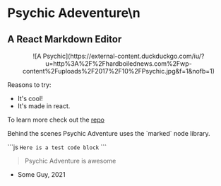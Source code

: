 # Psychic Adeventure\n

## A React Markdown Editor

<div align="center">
    ![A Psychic](https://external-content.duckduckgo.com/iu/?u=http%3A%2F%2Fhardboilednews.com%2Fwp-content%2Fuploads%2F2017%2F10%2FPsychic.jpg&f=1&nofb=1)
</div>

Reasons to try:

- It's cool!
- It's made in react.

To learn more check out the [repo](https://github.com/zberwaldt/psychic-adventure)

Behind the scenes Psychic Adventure uses the \`marked\` node library.

\`\`\`js
<code>Here is a test code block</code>
\`\`\`

> Psychic Adventure is awesome

- Some Guy, 2021
